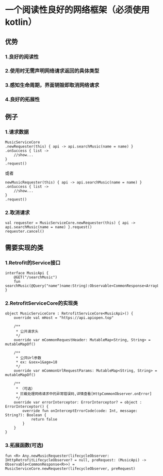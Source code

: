 # 一个阅读性良好的网络框架（必须使用kotlin）

## 优势
### 1.良好的阅读性
### 2.使用时无需声明网络请求返回的具体类型
### 3.感知生命周期，界面销毁即取消网络请求
### 4.良好的拓展性

## 例子
### 1.请求数据
    MusicServiceCore
    .newRequester(this) { api -> api.searchMusic(name = name) }
    .onSuccess { list ->
        //show...
    }
    .request()
    
或者
    
    newMusicRequester(this) { api -> api.searchMusic(name = name) }
    .onSuccess { list ->
        //show...
    }
    .request()
    
### 2.取消请求
    val requester = MusicServiceCore.newRequester(this) { api -> api.searchMusic(name = name) }.request()
    requester.cancel()
    
## 需要实现的类
### 1.Retrofit的Service接口
    interface MusicApi {
        @GET("/searchMusic")
        fun searchMusic(@Query("name")name:String):Observable<CommonResponse<ArrayList<SearchMusic.Item>>>
    }
    
### 2.RetrofitServiceCore的实现类
    object MusicServiceCore : RetrofitServiceCore<MusicApi>() {
        override val mHost = "https://api.apiopen.top"

        /**
         * 公共请求头
         */
        override var mCommonRequestHeader: MutableMap<String, String> = mutableMapOf()

        /**
         * 公共Url参数
         * ex: &sex=1&age=18
         */
        override var mCommonUrlRequestParams: MutableMap<String, String> = mutableMapOf()

        /**
         * （可选）
         * 拦截处理网络请求中的异常错误码,详情查看[HttpCommonObserver.onError]
         */
        override var errorInterceptor: ErrorInterceptor? = object : ErrorInterceptor() {
            override fun onInterceptErrorCode(code: Int, message: String?): Boolean {
                return false
            }
        }
    }
### 3.拓展函数(可选)
    fun <R> Any.newMusicRequester(lifecycleObserver: IHttpRetrofitLifecycleObserver? = null, preRequest: (MusicApi) -> Observable<CommonResponse<R>>) = MusicServiceCore.newRequester(lifecycleObserver, preRequest)

